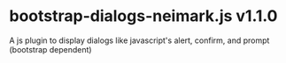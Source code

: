 # bootstrap-dialogs-neimark.js v1.1.0
A js plugin to display dialogs like javascript's alert, confirm, and prompt (bootstrap dependent)
